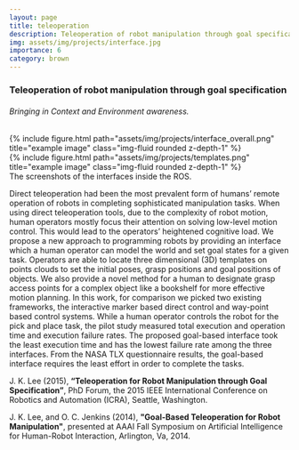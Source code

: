```yaml
---
layout: page
title: teleoperation
description: Teleoperation of robot manipulation through goal specification
img: assets/img/projects/interface.jpg
importance: 6
category: brown
---
```


<h3>Teleoperation of robot manipulation through goal specification</h3>

<h6>Bringing in Context and Environment awareness.</h6>

<div class="row justify-content-sm-center">
    <div class="col-sm-6 mt-3 mt-md-0">
        {% include figure.html path="assets/img/projects/interface_overall.png" title="example image" class="img-fluid rounded z-depth-1" %}
    </div>
    <div class="col-sm-6 mt-3 mt-md-0">
        {% include figure.html path="assets/img/projects/templates.png" title="example image" class="img-fluid rounded z-depth-1" %}
    </div>
</div>
<div class="caption">
    The screenshots of the interfaces inside the ROS.
</div>

Direct teleoperation had been the most prevalent form of humans’ remote operation of robots in completing sophisticated manipulation tasks. When using direct teleoperation tools, due to the complexity of robot motion, human operators mostly focus their attention on solving low-level motion control. This would lead to the operators’ heightened cognitive load. We propose a new approach to programming robots by providing an interface which a human operator can model the world and set goal states for a given task. Operators are able to locate three dimensional (3D) templates on points clouds to set the initial poses, grasp positions and goal positions of objects. We also provide a novel method for a human to designate grasp access points for a complex object like a bookshelf for more effective motion planning. In this work, for comparison we picked two existing frameworks, the interactive marker based direct control and way-point based control systems. While a human operator controls the robot for the pick and place task, the pilot study measured total execution and operation time and execution failure rates. The proposed goal-based interface took the least execution time and has the lowest failure rate among the three interfaces. From the NASA TLX questionnaire results, the goal-based interface requires the least effort in order to complete the tasks.

J. K. Lee (2015), <b>“Teleoperation for Robot Manipulation through Goal Specification”</b>, PhD Forum, the 2015 IEEE International Conference on Robotics and Automation (ICRA), Seattle, Washington.

J. K. Lee, and O. C. Jenkins (2014), <b>"Goal-Based Teleoperation for Robot Manipulation"</b>, presented at AAAI Fall Symposium on Artificial Intelligence for Human-Robot Interaction, Arlington, Va, 2014.